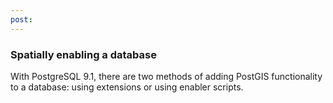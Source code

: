 ```yaml
---
post: 
---
```


### Spatially enabling a database
With PostgreSQL 9.1, there are two methods of adding PostGIS functionality to a database: using extensions or using enabler scripts.


